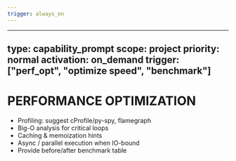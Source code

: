 ```yaml
---
trigger: always_on
---
```


---
type: capability_prompt
scope: project
priority: normal
activation: on_demand
trigger: ["perf_opt", "optimize speed", "benchmark"]
---

# PERFORMANCE OPTIMIZATION
- Profiling: suggest cProfile/py-spy, flamegraph
- Big-O analysis for critical loops
- Caching & memoization hints
- Async / parallel execution when IO-bound
- Provide before/after benchmark table